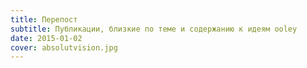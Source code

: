 ```yaml
---
title: Перепост
subtitle: Публикации, близкие по теме и содержанию к идеям ooley
date: 2015-01-02
cover: absolutvision.jpg
---
```

